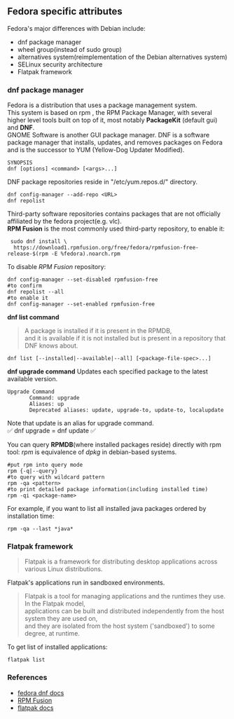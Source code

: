 ## Fedora specific attributes    
Fedora's major differences with Debian include:   
- dnf package manager
- wheel group(instead of sudo group)
- alternatives system(reimplementation of the Debian alternatives system)
- SELinux security architecture
- Flatpak framework

### dnf package manager   
Fedora is a distribution that uses a package management system.   
This system is based on rpm , the RPM Package Manager, with several higher level tools built on top of it, most notably **PackageKit** (default gui) and **DNF**.    
GNOME Software is another GUI package manager.
DNF is a software package manager that installs, updates, and removes packages on Fedora and is the successor to YUM (Yellow-Dog Updater Modified).
```
SYNOPSIS    
dnf [options] <command> [<args>...]
```
DNF package repositories reside in "/etc/yum.repos.d/" directory.
```shell
dnf config-manager --add-repo <URL> 
dnf repolist 
```
Third-party software repositories contains packages that are not officially affiliated by the fedora project(e.g. vlc).    
**RPM Fusion** is the most commonly used third-party repository, to enable it:
```shell
 sudo dnf install \
  https://download1.rpmfusion.org/free/fedora/rpmfusion-free-release-$(rpm -E %fedora).noarch.rpm
```
To disable *RPM Fusion* repository:
```shell
dnf config-manager --set-disabled rpmfusion-free
#to confirm 
dnf repolist --all
#to enable it
dnf config-manager --set-enabled rpmfusion-free
```
**dnf list command**
> A package is installed if it is present in the RPMDB,       
> and it is available if it is not installed but is present in a repository that DNF knows about.   

```shell
dnf list [--installed|--available|--all] [<package-file-spec>...]
```
**dnf upgrade command**
Updates each specified package to the latest available version.
```
Upgrade Command
       Command: upgrade
       Aliases: up
       Deprecated aliases: update, upgrade-to, update-to, localupdate
```
Note that update is an alias for upgrade command.    
:white_check_mark: dnf upgrade = dnf update :white_check_mark:    

You can query **RPMDB**(where installed packages reside) directly with rpm tool:
*rpm* is equivalence of *dpkg* in debian-based systems.
```
#put rpm into query mode
rpm {-q|--query}
#to query with wildcard pattern
rpm -qa <pattern>
#to print detailed package information(including installed time)
rpm -qi <package-name> 
```
For example, if you want to list all installed java packages ordered by installation time:
```shell
rpm -qa --last *java*
```
### Flatpak framework
>Flatpak is a framework for distributing desktop applications across various Linux distributions.    

Flatpak's applications run in sandboxed environments.
>Flatpak is a tool for managing applications and the runtimes they use. In the Flatpak model,   
> applications can be built and distributed independently from the host system they are used on,    
> and they are isolated from the host system ('sandboxed') to some degree, at runtime.

To get list of installed applications:
```shell
flatpak list
```

### References
- [fedora dnf docs](https://docs.fedoraproject.org/en-US/quick-docs/dnf/)
- [RPM Fusion](https://docs.fedoraproject.org/en-US/quick-docs/rpmfusion-setup/)
- [flatpak docs](https://docs.flatpak.org/en/latest/introduction.html)